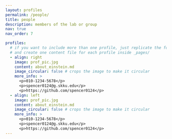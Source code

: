 ```yaml
---
layout: profiles
permalink: /people/
title: people
description: members of the lab or group
nav: true
nav_order: 7

profiles:
  # if you want to include more than one profile, just replicate the following block
  # and create one content file for each profile inside _pages/
  - align: right
    image: prof_pic.jpg
    content: about_einstein.md
    image_circular: false # crops the image to make it circular
    more_info: >
      <p>010-1234-5678</p>
      <p>spencer0124@g.skku.edu</p>
      <p>https://github.com/spencer0124</p>
  - align: left
    image: prof_pic.jpg
    content: about_einstein.md
    image_circular: false # crops the image to make it circular
    more_info: >
      <p>010-1234-5678</p>
      <p>spencer0124@g.skku.edu</p>
      <p>https://github.com/spencer0124</p>
---
```

